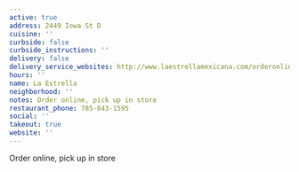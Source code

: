 ```yaml
---
active: true
address: 2449 Iowa St D
cuisine: ''
curbside: false
curbside_instructions: ''
delivery: false
delivery_service_websites: http://www.laestrellamexicana.com/orderonline
hours: ''
name: La Estrella
neighborhood: ''
notes: Order online, pick up in store
restaurant_phone: 785-843-1595
social: ''
takeout: true
website: ''
---
```


Order online, pick up in store